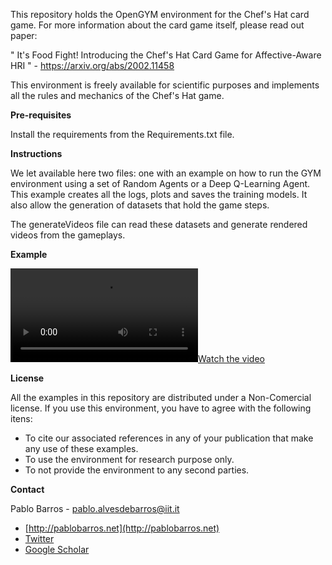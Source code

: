 This repository holds the OpenGYM environment for the Chef's Hat card game.
For more information about the card game itself, please read out paper:

" It's Food Fight! Introducing the Chef's Hat Card Game for Affective-Aware HRI " - https://arxiv.org/abs/2002.11458

This environment is freely available for scientific purposes and implements all the rules and mechanics of the Chef's Hat game.

**Pre-requisites**

Install the requirements from the Requirements.txt file.

**Instructions**

We let available here two files: one with an example on how to run the GYM environment using a set of Random Agents or a Deep Q-Learning Agent.
This example creates all the logs, plots and saves the training models. It also allow the generation of datasets that hold the game steps.

The generateVideos file can read these datasets and generate rendered videos from the gameplays.


**Example**

[![Watch the video](Examples/Example_Random_Agent.mp4)](Examples/Example_Random_Agent.mp4)


**License**

All the examples in this repository are distributed under a Non-Comercial license. If you use this environment, you have to agree with the following itens:

- To cite our associated references in any of your publication that make any use of these examples.
- To use the environment for research purpose only.
- To not provide the environment to any second parties.

**Contact**

Pablo Barros - pablo.alvesdebarros@iit.it

- [http://pablobarros.net](http://pablobarros.net)
- [Twitter](https://twitter.com/PBarros_br)
- [Google Scholar](https://scholar.google.com/citations?user=LU9tpkMAAAAJ)